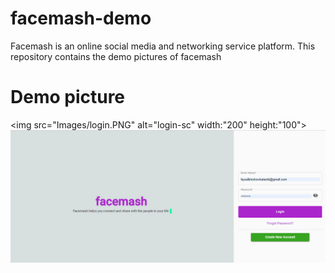 # facemash-demo
Facemash is an online social media and networking service platform. This repository contains the demo pictures of facemash

# Demo picture

<img src="Images/login.PNG" alt="login-sc" width:"200" height:"100">
![](Images/login.PNG)
